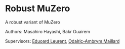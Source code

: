 # Robust MuZero

A robust variant of MuZero

Authors: Masahiro Hayashi, Bakr Ouairem

Supervisors: [Eduoard Leurent](http://edouardleurent.com/), [Odalric-Ambrym Maillard](http://odalricambrymmaillard.neowordpress.fr/)

